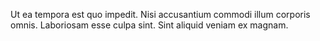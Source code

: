 Ut ea tempora est quo impedit. Nisi accusantium commodi illum corporis omnis. Laboriosam esse culpa sint. Sint aliquid veniam ex magnam.